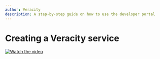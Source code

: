 ```yaml
---
author: Veracity
description: A step-by-step guide on how to use the developer portal
---
```


# Creating a Veracity service
[![Watch the video](assets/creatingService_play.gif)](https://brandcentral.dnv.com/mars/embed?o=60ABE550617D6AD6&c=10651&a=N)
